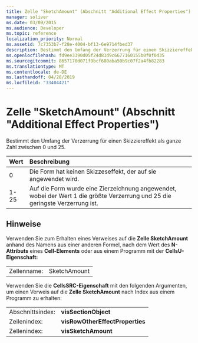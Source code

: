 ```yaml
---
title: Zelle "SketchAmount" (Abschnitt "Additional Effect Properties")
manager: soliver
ms.date: 03/09/2015
ms.audience: Developer
ms.topic: reference
localization_priority: Normal
ms.assetid: 7c7353b7-f28e-4004-bf13-6e9714fbed37
description: Bestimmt den Umfang der Verzerrung für einen Skizziereffekt als ganze Zahl zwischen 0 und 25.
ms.openlocfilehash: fd9ee3390d05f24d81d9c6677160155b0f0f0d35
ms.sourcegitcommit: 8657170d071f9bcf680aba50b9c07f2a4fb82283
ms.translationtype: MT
ms.contentlocale: de-DE
ms.lasthandoff: 04/28/2019
ms.locfileid: "33404421"
---
```

# <a name="sketchamount-cell-additional-effect-properties-section"></a>Zelle "SketchAmount" (Abschnitt "Additional Effect Properties")

Bestimmt den Umfang der Verzerrung für einen Skizziereffekt als ganze Zahl zwischen 0 und 25. 
  
|**Wert**|**Beschreibung**|
|:-----|:-----|
|0  <br/> |Die Form hat keinen Skizzeseffekt, der auf sie angewendet wird.  <br/> |
|1-25  <br/> |Auf die Form wurde eine Zierzeichnung angewendet, wobei der Wert 1 die größte Verzerrung und 25 die geringste Verzerrung ist.  <br/> |
   
## <a name="remarks"></a>Hinweise

Verwenden Sie zum Erhalten eines Verweises auf die **Zelle SketchAmount** anhand des Namens aus einer anderen Formel, nach dem Wert des **N-Attributs** eines **Cell-Elements** oder aus einem Programm mit der **CellsU-Eigenschaft:** 
  
|||
|:-----|:-----|
| Zellenname:  <br/> | SketchAmount  <br/> |
   
Verwenden Sie die **CellsSRC-Eigenschaft** mit den folgenden Argumenten, um einen Verweis auf die **Zelle SketchAmount** nach Index aus einem Programm zu erhalten: 
  
|||
|:-----|:-----|
| Abschnittsindex:  <br/> |**visSectionObject** <br/> |
| Zeilenindex:  <br/> |**visRowOtherEffectProperties** <br/> |
| Zellenindex:  <br/> |**visSketchAmount** <br/> |
   

